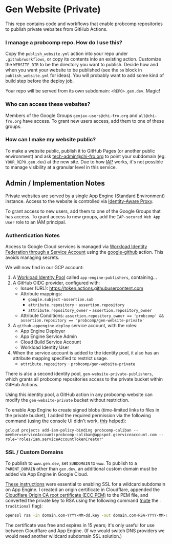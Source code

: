 # Gen Website (Private)

This repo contains code and workflows that enable probcomp repositories to publish private websites from GitHub Actions.

### I manage a probcomp repo. How do I use this?

Copy the `publish_website.yml` action into your repo under `.github/workflows`, or copy its contents into an existing action. Customize the `WEBSITE_DIR` to be the directory you want to publish. Decide how and when you want your website to be published (see the `on` block in `publish_website.yml` for ideas). You will probably want to add some kind of build step before the deploy job.

Your repo will be served from its own subdomain: `<REPO>.gen.dev`. Magic!

### Who can access these websites?

Members of the Google Groups `genjax-users@chi-fro.org` and `all@chi-fro.org` have access. To grant new users access, add them to one of these groups.

### How can I make my website public?

To make a website public, publish it to GitHub Pages (or another public environment) and ask tech-admin@chi-fro.org to point your subdomain (eg. `YOUR_REPO.gen.dev`) at the new site. Due to how [IAP](https://cloud.google.com/security/products/iap) works, it's not possible to manage visibility at a granular level in this service.

## Admin / Implementation Notes 

Private websites are served by a single App Engine (Standard Environment) instance. Access to the website is controlled via [Identity-Aware Proxy](https://console.cloud.google.com/security/iap?referrer=search&project=probcomp-caliban). 

To grant access to new users, add them to one of the Google Groups that has access. To grant access to new groups, add the `IAP-secured Web App User` role to an IAM principal.


### Authentication Notes

Access to Google Cloud services is managed via 
[Workload Identity Federation through a Service Account](https://github.com/google-github-actions/auth?tab=readme-ov-file#workload-identity-federation-through-a-service-account)
using the [google-github](https://github.com/google-github-actions/auth) action. This avoids managing secrets.

We will now find in our GCP account:

1. A [Workload Identity Pool](https://cloud.google.com/iam/docs/manage-workload-identity-pools-providers) called `app-engine-publishers`, containing...
2. A GitHub OIDC provider, configured with:
    - Issuer (URL): https://token.actions.githubusercontent.com
    - Attribute mappings:
        - `google.subject` -`assertion.sub`
        - `attribute.repository` - `assertion.repository`
        - `attribute.repository_owner` - `assertion.repository_owner`
    - Attribute Conditions:
        `assertion.repository_owner == 'probcomp' && assertion.repository == 'probcomp/gen-website-private'`    
3. A `github-appengine-deploy` service account, with the roles:
    - App Engine Deployer
    - App Engine Service Admin
    - Cloud Build Service Account
    - Workload Identity User
4. When the service account is added to the identity pool, it also has an attribute mapping specified to restrict usage.
    - `attribute.repository` - `probcomp/gen-website-private`

There is also a second identity pool, `gen-website-private-publishers`, which grants all probcomp repositories access to the private bucket 
within GitHub Actions.

Using this identity pool, a GitHub action in any probcomp website can modify the `gen-website-private` bucket without restriction.

To enable App Engine to create signed blobs (time-limited links to files in the private bucket), I added the required permission via the following command (using the console UI didn't work, [this](https://stackoverflow.com/a/76493825) helped):
  ```
  gcloud projects add-iam-policy-binding probcomp-caliban --member=serviceAccount:probcomp-caliban@appspot.gserviceaccount.com --role='roles/iam.serviceAccountTokenCreator'
  ```

### SSL / Custom Domains

To publish to `www.gen.dev`, set `SUBDOMAIN` to `www`. To publish to a `PARENT_DOMAIN` other than `gen.dev`, an additional custom domain must be added via App Engine in Google Cloud.

[These instructions](https://gist.github.com/patmigliaccio/d559035e1aa7808705f689b20d7b3fd3) were essential to enabling SSL for a wildcard 
subdomain on App Engine.  I created an origin certificate in Cloudflare, appended the [Cloudflare Origin CA root certificate (ECC PEM)](https://developers.cloudflare.com/ssl/origin-configuration/origin-ca#cloudflare-origin-ca-root-certificate) to the PEM file, and converted the private key to RSA using the following command ([note](https://gist.github.com/patmigliaccio/d559035e1aa7808705f689b20d7b3fd3?permalink_comment_id=4421351#gistcomment-4421351) the `-traditional` flag):
```sh
openssl rsa -in domain.com-YYYY-MM-dd.key -out domain.com-RSA-YYYY-MM-dd.key -traditional
```
The certificate was free and expires in 15 years; it's only useful for use between Cloudflare and App Engine. (If we would switch DNS providers we would need another wildcard subdomain SSL solution.)